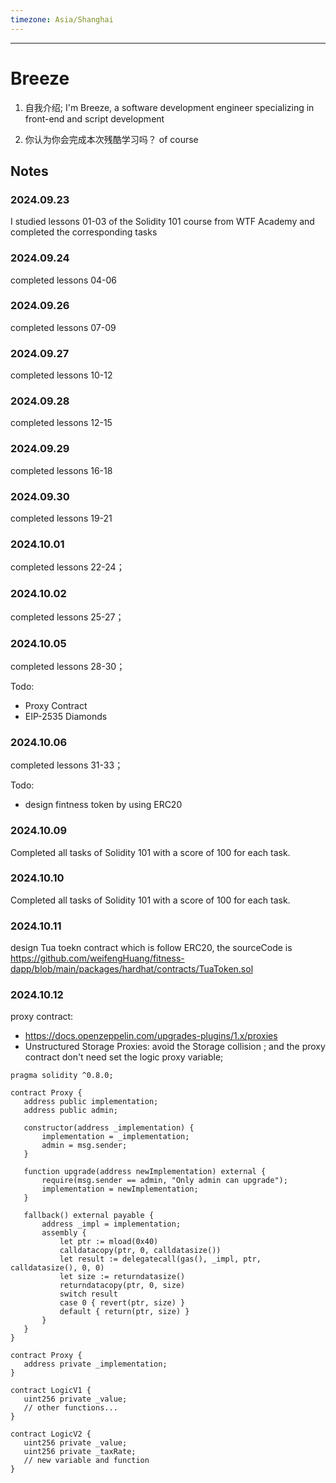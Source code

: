 ```yaml
---
timezone: Asia/Shanghai
---
```


---

# Breeze

1. 自我介绍; 
I'm Breeze, a software development engineer specializing in front-end and script development

2. 你认为你会完成本次残酷学习吗？
of course 
   
## Notes

<!-- Content_START -->

### 2024.09.23
I studied lessons 01-03 of the Solidity 101 course from WTF Academy and completed the corresponding tasks
### 2024.09.24
completed lessons 04-06
### 2024.09.26
completed lessons 07-09
### 2024.09.27
completed lessons 10-12
### 2024.09.28
completed lessons 12-15
### 2024.09.29
completed lessons 16-18
### 2024.09.30
completed lessons 19-21
### 2024.10.01
completed lessons 22-24；
### 2024.10.02
completed lessons 25-27；
### 2024.10.05
completed lessons 28-30；

Todo:
- Proxy Contract
- EIP-2535 Diamonds
### 2024.10.06
completed lessons 31-33；

Todo:
- design fintness token by using ERC20

### 2024.10.09
Completed all tasks of Solidity 101 with a score of 100 for each task.

### 2024.10.10
Completed all tasks of Solidity 101 with a score of 100 for each task.

### 2024.10.11
design Tua toekn contract which is follow ERC20, the sourceCode is https://github.com/weifengHuang/fitness-dapp/blob/main/packages/hardhat/contracts/TuaToken.sol

### 2024.10.12

proxy contract:
 - https://docs.openzeppelin.com/upgrades-plugins/1.x/proxies
 - Unstructured Storage Proxies: avoid the Storage collision ; and the proxy contract don't need set the logic proxy variable;


 ```
 pragma solidity ^0.8.0;

contract Proxy {
    address public implementation;
    address public admin;

    constructor(address _implementation) {
        implementation = _implementation;
        admin = msg.sender;
    }

    function upgrade(address newImplementation) external {
        require(msg.sender == admin, "Only admin can upgrade");
        implementation = newImplementation;
    }

    fallback() external payable {
        address _impl = implementation;
        assembly {
            let ptr := mload(0x40)
            calldatacopy(ptr, 0, calldatasize())
            let result := delegatecall(gas(), _impl, ptr, calldatasize(), 0, 0)
            let size := returndatasize()
            returndatacopy(ptr, 0, size)
            switch result
            case 0 { revert(ptr, size) }
            default { return(ptr, size) }
        }
    }
}
 ```

 ```
contract Proxy {
    address private _implementation;
}

contract LogicV1 {
    uint256 private _value;
    // other functions...
}

contract LogicV2 {
    uint256 private _value;
    uint256 private _taxRate; 
    // new variable and function
}
 ```

<!-- Content_END -->
